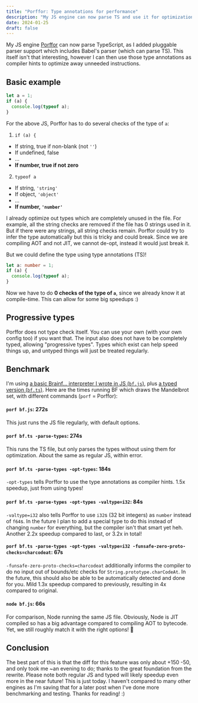 ```yaml
---
title: "Porffor: Type annotations for performance"
description: "My JS engine can now parse TS and use it for optimizations."
date: 2024-01-25
draft: false
---
```


My JS engine [Porffor](https://porffor.goose.icu) can now parse TypeScript, as I added pluggable parser support which includes Babel's parser (which can parse TS). This itself isn't that interesting, however I can then use those type annotations as compiler hints to optimize away unneeded instructions.

## Basic example

```js
let a = 1;
if (a) {
  console.log(typeof a);
}
```

For the above JS, Porffor has to do several checks of the type of `a`:
1. `if (a) {`
  - If string, true if non-blank (not `''`)
  - If undefined, false
  - ...
  - **If number, true if not zero**
2. `typeof a`
  - If string, `'string'`
  - If object, `'object'`
  - ...
  - **If number, `'number'`**

I already optimize out types which are completely unused in the file. For example, all the string checks are removed if the file has 0 strings used in it. But if there were any strings, all string checks remain. Porffor could try to infer the type automatically but this is tricky and could break. Since we are compiling AOT and not JIT, we cannot de-opt, instead it would just break it.

But we could define the type using type annotations (TS)!

```ts
let a: number = 1;
if (a) {
  console.log(typeof a);
}
```

Now we have to do **0 checks of the type of `a`**, since we already know it at compile-time. This can allow for some big speedups :)

## Progressive types

Porffor does not type check itself. You can use your own (with your own config too) if you want that. The input also does not have to be completely typed, allowing "progressive types". Types which exist can help speed things up, and untyped things will just be treated regularly.

## Benchmark

I'm using [a basic Brainf... interpreter I wrote in JS (`bf.js`)](https://github.com/CanadaHonk/porffor/blob/main/bench/bf.js), plus [a typed version (`bf.ts`)](https://github.com/CanadaHonk/porffor/blob/main/bench/bf.ts). Here are the times running BF which draws the Mandelbrot set, with different commands (`porf` = Porffor):

#### `porf bf.js`: 272s
This just runs the JS file regularly, with default options.

#### `porf bf.ts -parse-types`: 274s
This runs the TS file, but only parses the types without using them for optimization. About the same as regular JS, within error.

#### `porf bf.ts -parse-types -opt-types`: 184s
`-opt-types` tells Porffor to use the type annotations as compiler hints. 1.5x speedup, just from using types!

#### `porf bf.ts -parse-types -opt-types -valtype=i32`: 84s
`-valtype=i32` also tells Porffor to use `i32`s (32 bit integers) as `number` instead of `f64`s. In the future I plan to add a special type to do this instead of changing `number` for everything, but the compiler isn't that smart yet heh. Another 2.2x speedup compared to last, or 3.2x in total!

#### `porf bf.ts -parse-types -opt-types -valtype=i32 -funsafe-zero-proto-checks=charcodeat`: 67s
`-funsafe-zero-proto-checks=charcodeat` additionally informs the compiler to do no input out of bounds/etc checks for `String.prototype.charCodeAt`. In the future, this should also be able to be automatically detected and done for you. Mild 1.3x speedup compared to previously, resulting in 4x compared to original.

#### `node bf.js`: 66s
For comparison, Node running the same JS file. Obviously, Node is JIT compiled so has a big advantage compared to compiling AOT to bytecode. Yet, we still roughly match it with the right options! 🚀

## Conclusion

The best part of this is that the diff for this feature was only about +150 -50, and only took me ~an evening to do; thanks to the great foundation from the rewrite. Please note both regular JS and typed will likely speedup even more in the near future! This is just today. I haven't compared to many other engines as I'm saving that for a later post when I've done more benchmarking and testing. Thanks for reading! :)